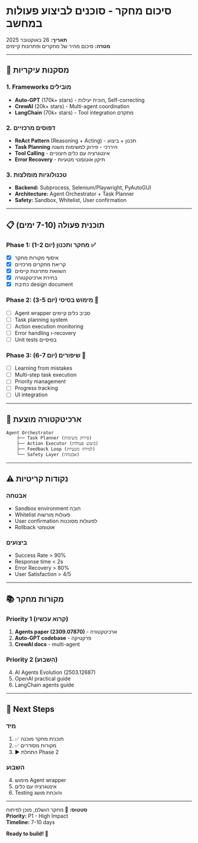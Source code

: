 # סיכום מחקר - סוכנים לביצוע פעולות במחשב

**תאריך:** 26 באוקטובר 2025  
**מטרה:** סיכום מהיר של מחקרים ופתרונות קיימים

---

## 🎯 מסקנות עיקריות

### 1. Frameworks מובילים
- **Auto-GPT** (170k+ stars) - הוכיח יעילות, Self-correcting
- **CrewAI** (20k+ stars) - Multi-agent coordination
- **LangChain** (70k+ stars) - Tool integration מתקדם

### 2. דפוסים מרכזיים
- **ReAct Pattern** (Reasoning + Acting) - תכנון + ביצוע
- **Task Planning** היררכי - פירוק למשימות משנה
- **Tool Calling** - אינטגרציה עם כלים חיצוניים
- **Error Recovery** - תיקון אוטומטי מטעיות

### 3. טכנולוגיות מומלצות
- **Backend:** Subprocess, Selenium/Playwright, PyAutoGUI
- **Architecture:** Agent Orchestrator + Task Planner
- **Safety:** Sandbox, Whitelist, User confirmation

---

## 📋 תוכנית פעולה (7-10 ימים)

### Phase 1: מחקר ותכנון (יום 1-2) ✅
- [x] איסוף מקורות מחקר
- [x] קריאת מחקרים מרכזיים
- [x] השוואת פתרונות קיימים
- [x] בחירת ארכיטקטורה
- [x] כתיבת design document

### Phase 2: מימוש בסיסי (יום 3-5) 🚧
- [ ] Agent wrapper סביב כלים קיימים
- [ ] Task planning system
- [ ] Action execution monitoring
- [ ] Error handling ו-recovery
- [ ] Unit tests בסיסיים

### Phase 3: שיפורים (יום 6-7) 📅
- [ ] Learning from mistakes
- [ ] Multi-step task execution
- [ ] Priority management
- [ ] Progress tracking
- [ ] UI integration

---

## 🔧 ארכיטקטורה מוצעת

```
Agent Orchestrator
    ├── Task Planner (פירוק משימות)
    ├── Action Executor (ביצוע פעולות)
    ├── Feedback Loop (למידה מטעיות)
    └── Safety Layer (אבטחה)
```

---

## ⚠️ נקודות קריטיות

### אבטחה
- Sandbox environment חובה
- Whitelist פעולות מורשות
- User confirmation לפעולות מסוכנות
- Rollback אוטומטי

### ביצועים
- Success Rate > 90%
- Response time < 2s
- Error Recovery > 80%
- User Satisfaction > 4/5

---

## 📚 מקורות מחקר

### Priority 1 (קרוא עכשיו)
1. **Agents paper (2309.07870)** - ארכיטקטורה
2. **Auto-GPT codebase** - פרקטיקה
3. **CrewAI docs** - multi-agent

### Priority 2 (השבוע)
4. AI Agents Evolution (2503.12687)
5. OpenAI practical guide
6. LangChain agents guide

---

## 🎯 Next Steps

### מיד
1. ✅ תוכנית מחקר מוכנה
2. ✅ מקורות מסודרים
3. ▶️ התחלת Phase 2

### השבוע
4. מימוש Agent wrapper
5. אינטגרציה עם כלים
6. Testing והוכחת מושג

---

**סטטוס:** 🔬 מחקר הושלם, מוכן לפיתוח  
**Priority:** P1 - High Impact  
**Timeline:** 7-10 days

**Ready to build! 🚀**
